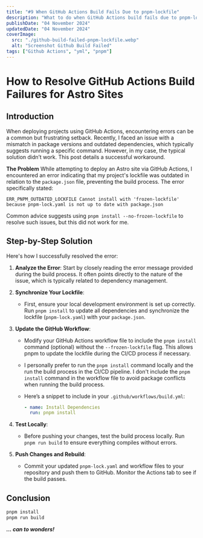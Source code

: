 ```yaml
---
title: "#9 When GitHub Actions Build Fails Due to pnpm-lockfile"
description: "What to do when GitHub Actions build fails due to pnpm-lockfile and github suggests to run pnpm no frozen-lockfile"
publishDate: "04 November 2024"
updatedDate: "04 November 2024"
coverImage:
  src: "./github-build-failed-pnpm-lockfile.webp"
  alt: "Screenshot Github Build Failed"
tags: ["Github Actions", "yml", "pnpm"]
---
```


# How to Resolve GitHub Actions Build Failures for Astro Sites

## Introduction
When deploying projects using GitHub Actions, encountering errors can be a common but frustrating setback. Recently, I faced an issue with a mismatch in package versions and outdated dependencies, which typically suggests running a specific command. However, in my case, the typical solution didn’t work. This post details a successful workaround.

**The Problem**
While attempting to deploy an Astro site via GitHub Actions, I encountered an error indicating that my project's lockfile was outdated in relation to the `package.json` file, preventing the build process. The error specifically stated:

```
ERR_PNPM_OUTDATED_LOCKFILE Cannot install with 'frozen-lockfile' because pnpm-lock.yaml is not up to date with package.json
```

Common advice suggests using `pnpm install --no-frozen-lockfile` to resolve such issues, but this did not work for me.

## Step-by-Step Solution
Here's how I successfully resolved the error:

1. **Analyze the Error**: Start by closely reading the error message provided during the build process. It often points directly to the nature of the issue, which is typically related to dependency management.

2. **Synchronize Your Lockfile**:
   - First, ensure your local development environment is set up correctly. Run `pnpm install` to update all dependencies and synchronize the lockfile (`pnpm-lock.yaml`) with your `package.json`.

3. **Update the GitHub Workflow**:
   - Modify your GitHub Actions workflow file to include the `pnpm install` command (optional) without the `--frozen-lockfile` flag. This allows pnpm to update the lockfile during the CI/CD process if necessary.
   - I personally prefer to run the `pnpm install` command locally and the run the build process in the CI/CD pipeline. I don't include the `pnpm install` command in the workflow file to avoid package conflicts when running the build process.
   - Here’s a snippet to include in your `.github/workflows/build.yml`:

     ```yaml
     - name: Install Dependencies
       run: pnpm install
     ```

4. **Test Locally**:
   - Before pushing your changes, test the build process locally. Run `pnpm run build` to ensure everything compiles without errors.

5. **Push Changes and Rebuild**:
   - Commit your updated `pnpm-lock.yaml` and workflow files to your repository and push them to GitHub. Monitor the Actions tab to see if the build passes.

## Conclusion

```bash
pnpm install
pnpm run build
```

***... can to wonders!***